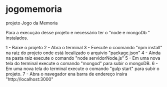 # jogomemoria
projeto Jogo da Memoria

Para a execução desse projeto e necessário ter o "node e mongoDb "  instalados.


1 - Baixe o projeto
2 - Abra o terminal
3 - Execute o coomando "npm install" na raiz do projeto onde está localizado o arquivio "package.json"
4 - Ainda na pasta raiz execute o comando "node servidorNode.js"
5 - Em uma nova tela do terminal execute o comando "mongod"  para subir o mongoDB.
6 - Em uma nova tela do terminal execute o comando "gulp start"  para subir o projeto.
7 - Abra o navegador ena barra de endereço insira "http://localhost:3000"
